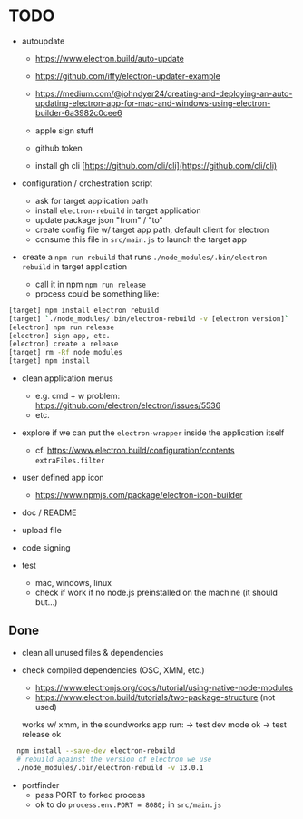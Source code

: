 # TODO


- autoupdate 
    + https://www.electron.build/auto-update
    + https://github.com/iffy/electron-updater-example

    + https://medium.com/@johndyer24/creating-and-deploying-an-auto-updating-electron-app-for-mac-and-windows-using-electron-builder-6a3982c0cee6 

    + apple sign stuff
    + github token
    + install gh cli [https://github.com/cli/cli](https://github.com/cli/cli)
    
- configuration / orchestration script
    + ask for target application path
    + install `electron-rebuild` in target application
    + update package json "from" / "to"
    + create config file w/ target app path, default client for electron
    + consume this file in `src/main.js` to launch the target app
    
- create a `npm run rebuild` that runs `./node_modules/.bin/electron-rebuild` in target application
    + call it in npm `npm run release`
    + process could be something like:

```sh
[target] npm install electron rebuild
[target] `./node_modules/.bin/electron-rebuild -v [electron version]` 
[electron] npm run release
[electron] sign app, etc.
[electron] create a release
[target] rm -Rf node_modules
[target] npm install
```

- clean application menus
    + e.g. cmd + w problem: https://github.com/electron/electron/issues/5536
    + etc.

- explore if we can put the `electron-wrapper` inside the application itself
    + cf. https://www.electron.build/configuration/contents `extraFiles.filter`

- user defined app icon
    + https://www.npmjs.com/package/electron-icon-builder

- doc / README

- upload file
- code signing
- test
    + mac, windows, linux
    + check if work if no node.js preinstalled on the machine (it should but...)

## Done

- clean all unused files & dependencies

- check compiled dependencies (OSC, XMM, etc.)
    + https://www.electronjs.org/docs/tutorial/using-native-node-modules
    + https://www.electron.build/tutorials/two-package-structure (not used)

    works w/ xmm, in the soundworks app run:
    -> test dev mode ok
    -> test release ok

```sh
  npm install --save-dev electron-rebuild
  # rebuild against the version of electron we use
  ./node_modules/.bin/electron-rebuild -v 13.0.1 
```

- portfinder
    + pass PORT to forked process
    + ok to do `process.env.PORT = 8080;` in `src/main.js`


